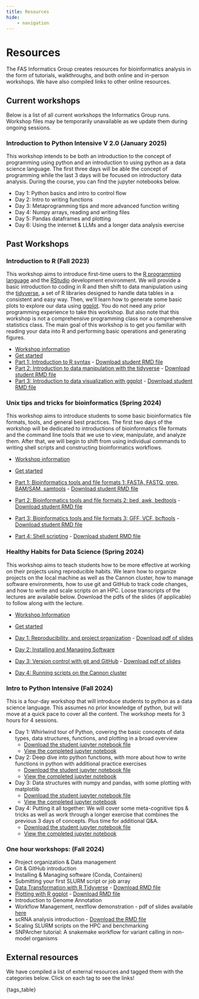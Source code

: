 ```yaml
---
title: Resources
hide:
    - navigation
---
```


<style>
    .md-sidebar--secondary {{
        order: 0;
    }}
</style>

# Resources

The FAS Informatics Group creates resources for bioinformatics analysis in the form of tutorials, walkthroughs, and both online and in-person workshops. We have also compiled links to other online resources.

## Current workshops

Below is a list of all current workshops the Informatics Group runs. Workshop files may be temporarily unavailable as we update them during ongoing sessions.

### Introduction to Python Intensive V 2.0 (January 2025)

This workshop intends to be both an introduction to the concept of programming using python and an introduction to using python as a data science language. The first three days will be able the concept of programming while the last 3 days will be focused on introductory data analysis. During the course, you can find the jupyter notebooks below. 

- Day 1: Python basics and intro to control flow
- Day 2: Intro to writing functions
- Day 3: Metaprogramming tips and more advanced function writing
- Day 4: Numpy arrays, reading and writing files
- Day 5: Pandas dataframes and plotting
- Day 6: Using the internet & LLMs and a longer data analysis exercise

## Past Workshops

### Introduction to R (Fall 2023)

This workshop aims to introduce first-time users to the [R programming language](https://www.r-project.org/) and the [RStudio](https://posit.co/download/rstudio-desktop/) development environment. We will provide a basic introduction to coding in R and then shift to data manipulation using the [tidyverse](https://www.tidyverse.org/), a set of R libraries designed to handle data tables in a consistent and easy way. Then, we'll learn how to generate some basic plots to explore our data using [ggplot](https://ggplot2.tidyverse.org/). You do not need any prior programming experience to take this workshop. But also note that this workshop is not a comprehensive programming class nor a comprehensive statistics class. The main goal of this workshop is to get you familiar with reading your data into R and performing basic operations and generating figures.

- [Workshop information](Workshops/R/index.html)
- [Get started](Workshops/R/start.html)
- [Part 1: Introduction to R syntax](Workshops/R/R-workshop-2023-Part1.md) - [Download student RMD file](Workshops/R/R-workshop-2023-Part1-student.Rmd)
- [Part 2: Introduction to data manipulation with the tidyverse](Workshops/R/R-workshop-2023-Part2.md) - [Download student RMD file](Workshops/R/R-workshop-2023-Part2-student.Rmd)
- [Part 3: Introduction to data visualization with ggplot](Workshops/R/R-workshop-2023-Part3.md) - [Download student RMD file](Workshops/R/R-workshop-2023-Part3-student.Rmd)

### Unix tips and tricks for bioinformatics (Spring 2024)

This workshop aims to introduce students to some basic bioinformatics file formats, tools, and general best practices. The first two days of the workshop will be dedicated to introductions of bioinformatics file formats and the command line tools that we use to view, manipulate, and analyze them. After that, we will begin to shift from using individual commands to writing shell scripts and constructing bioinformatics workflows.

- [Workshop information](https://harvardinformatics.github.io/workshops/2024-spring/biotips/)
- [Get started](https://harvardinformatics.github.io/workshops/2024-spring/biotips/start.html)

- [Part 1: Bioinformatics tools and file formats 1: FASTA, FASTQ, grep, BAM/SAM, samtools](Workshops/Unix/Biotips-workshop-2024-Day1.md) - [Download student RMD file](Workshops/Unix/Biotips-workshop-2024-Day1-student.Rmd) 
- [Part 2: Bioinformatics tools and file formats 2: bed, awk, bedtools](Workshops/Unix/Biotips-workshop-2024-Day2.md) - [Download student RMD file](Workshops/Unix/Biotips-workshop-2024-Day2-student.Rmd)
- [Part 3: Bioinformatics tools and file formats 3: GFF, VCF, bcftools](Workshops/Unix/Biotips-workshop-2024-Day3.md) - [Download student RMD file](Workshops/Unix/Biotips-workshop-2024-Day3-student.Rmd)
- [Part 4: Shell scripting](Workshops/Unix/Biotips-workshop-2024-Day4.md) - [Download student RMD file](Workshops/Unix/Biotips-workshop-2024-Day4-student.Rmd)

### Healthy Habits for Data Science (Spring 2024)

This workshop aims to teach students how to be more effective at working on their projects using reproducible habits. We learn how to organize projects on the local machine as well as the Cannon cluster, how to manage software environments, how to use git and GitHub to track code changes, and how to write and scale scripts on an HPC. Loose transcripts of the lectures are available below. Download the pdfs of the slides (if applicable) to follow along with the lecture. 

- [Workshop Information](https://harvardinformatics.github.io/workshops/2024-spring/healthy_habits/)
- [Get started](https://harvardinformatics.github.io/workshops/2024-spring/healthy_habits/start.html)

- [Day 1: Reproducibility, and project organization](Workshops/Healthy/healthy_habits_day1.md) - [Download pdf of slides](Workshops/Healthy/healthy_habits_day1_ppt.pdf)
- [Day 2: Installing and Managing Software](Workshops/Healthy/healthy_habits_day2.md)
- [Day 3: Version control with git and GitHub](Workshops/Healthy/healthy_habits_day3.md) - [Download pdf of slides](Workshops/Healthy/healthy_habits_day3_ppt.pdf)
- [Day 4: Running scripts on the Cannon cluster](Workshops/Healthy/healthy_habits_day4.md)

### Intro to Python Intensive (Fall 2024)

This is a four-day workshop that will introduce students to python as a data science language. This assumes no prior knowledge of python, but will move at a quick pace to cover all the content. The workshop meets for 3 hours for 4 sessions. 

- Day 1: Whirlwind tour of Python, covering the basic concepts of data types, data structures, functions, and plotting in a broad overview 
    - [Download the student jupyter notebook file](Workshops/Python/Python-Day1-student.ipynb)
    - [View the completed jupyter notebook](Workshops/Python/Python-Day1.ipynb)
- Day 2: Deep dive into python functions, with more about how to write functions in python with additional practice exercises
    - [Download the student jupyter notebook file](Workshops/Python/Python-Day2-student.ipynb)
    - [View the completed jupyter notebook](Workshops/Python/Python-Day2.ipynb)
- Day 3: Data structures with numpy and pandas, with some plotting with matplotlib
    - [Download the student jupyter notebook file](Workshops/Python/Python-Day3-student.ipynb)
    - [View the completed jupyter notebook](Workshops/Python/Python-Day3.ipynb)
- Day 4: Putting it all together: We will cover some meta-cognitive tips & tricks as well as work through a longer exercise that combines the previous 3 days of concepts. Plus time for additional Q&A. 
    - [Download the student jupyter notebook file](Workshops/Python/Python-Day4-student.ipynb)
    - [View the completed jupyter notebook](Workshops/Python/Python-Day4.ipynb)

### One hour workshops: (Fall 2024)

- Project organization & Data management
- Git & GitHub introduction
- Installing & Managing software (Conda, Containers)
- Submitting your first SLURM script or job array
- [Data Transformation with R Tidyverse](Workshops/R/R_tidyverse_revised.md) - [Download RMD file](Workshops/R/R_tidyverse_revised.Rmd)
- [Plotting with R ggplot](Workshops/R/R_ggplot_revised.md) - [Download RMD file](Workshops/R/R_ggplot_revised.Rmd)
- Introduction to Genome Annotation
- Workflow Management, nextflow demonstration - pdf of slides available [here](Workshops/Workflow_managers.pdf)
- scRNA analysis introduction - [Download the RMD file](Workshops/SinglecellRNAseq.Rmd)
- Scaling SLURM scripts on the HPC and benchmarking
- SNPArcher tutorial: A snakemake workflow for variant calling in non-model organisms

## External resources

We have compiled a list of external resources and tagged them with the categories below. Click on each tag to see the links!

{tags_table}